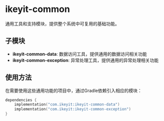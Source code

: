 # ikeyit-common

通用工具和支持模块，提供整个系统中可复用的基础功能。

## 子模块

- **ikeyit-common-data**: 数据访问工具，提供通用的数据访问相关功能
- **ikeyit-common-exception**: 异常处理工具，提供通用的异常处理相关功能

## 使用方法

在需要使用这些通用功能的项目中，通过Gradle依赖引入相应的模块：

```kotlin
dependencies {
    implementation("com.ikeyit:ikeyit-common-data")
    implementation("com.ikeyit:ikeyit-common-exception")
}
```